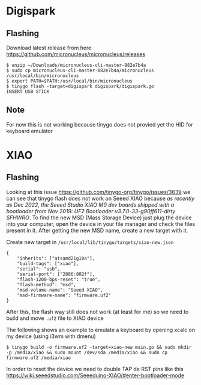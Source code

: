 # Digispark

## Flashing

Download latest release from here https://github.com/micronucleus/micronucleus/releases

```console
$ unzip ~/Downloads/micronucleus-cli-master-882e7b4a
$ sudo cp micronucleus-cli-master-882e7b4a/micronucleus /usr/local/bin/micronucleus
$ export PATH=$PATH:/usr/local/bin/micronucleus
$ tinygo flash -target=digispark digispark/digispark.go
INSERT USB STICK
```

## Note

For now this is not working because tinygo does not provied yet the HID for keyboard emulator


# XIAO

## Flashing

Looking at this issue https://github.com/tinygo-org/tinygo/issues/3639 we can see that tinygo flash does not work on Seeed XIAO because _as recently as Dec 2022, the Seeed Studio XIAO M0 dev boards shipped with a bootloader from Nov 2019: UF2 Bootloader v3.7.0-33-g90ff611-dirty SFHWRO_.
To find the new MSD (Mass Storage Device) just plug the device into your computer, open the device in your file manager and check the files present in it.
After getting the new MSD name, create a new target with it.

Create new target in `/usr/local/lib/tinygo/targets/xiao-new.json`

```console
{
    "inherits": ["atsamd21g18a"],
    "build-tags": ["xiao"],
    "serial": "usb",
    "serial-port": ["2886:802f"],
    "flash-1200-bps-reset": "true",
    "flash-method": "msd",
    "msd-volume-name": "Seeed XIAO",
    "msd-firmware-name": "firmware.uf2"
}
```

After this, the flash way still does not work (at least for me) so we need to build and move `.uf2` file to XIAO device

The following shows an example to emulate a keyboard by opening xcalc on my device (using i3wm with dmenu)

```console
$ tinygo build -o firmware.uf2 -target=xiao-new main.go && sudo mkdir -p /media/xiao && sudo mount /dev/sda /media/xiao && sudo cp firmware.uf2 /media/xiao
```

In order to reset the device we need to double TAP de RST pins like this https://wiki.seeedstudio.com/Seeeduino-XIAO/#enter-bootloader-mode
